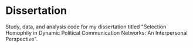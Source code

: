 # Dissertation
Study, data, and analysis code for my dissertation titled "Selection Homophily in Dynamic Political Communication Networks: An Interpersonal Perspective".
